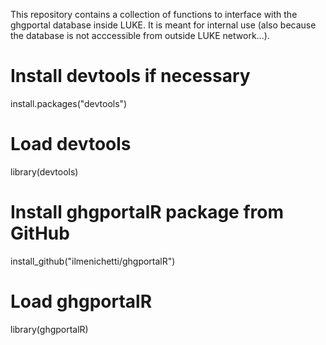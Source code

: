 This repository contains a collection of functions to interface with the ghgportal database inside LUKE. It is meant for internal use (also because the database is not acccessible from outside LUKE network...).

# Install devtools if necessary
install.packages("devtools")

# Load devtools
library(devtools)

# Install ghgportalR package from GitHub
install_github("ilmenichetti/ghgportalR")

# Load ghgportalR
library(ghgportalR)
